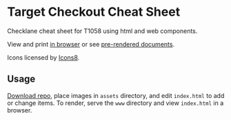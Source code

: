 # Target Checkout Cheat Sheet

Checklane cheat sheet for T1058 using html and web components.

View and print [in browser](https://7dd8b1.netlify.app/) or see [pre-rendered documents](https://github.com/turtlemay-target/T1058-Cheatsheet/tree/main/renders).

Icons licensed by [Icons8](https://icons8.com/license).

## Usage

[Download repo](https://github.com/turtlemay-target/T1058-Cheatsheet/archive/refs/heads/main.zip), place images in `assets` directory, and edit `index.html` to add or change items. To render, serve the `www` directory and view `index.html` in a browser.
